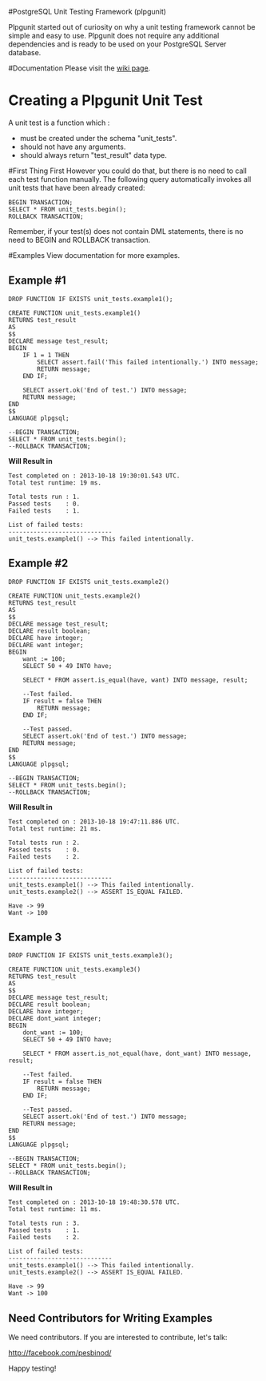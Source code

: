 #PostgreSQL Unit Testing Framework (plpgunit)

Plpgunit started out of curiosity on why a unit testing framework cannot be simple and easy to use. Plpgunit does not require any additional dependencies and is ready to be used on your PostgreSQL Server database.

#Documentation
Please visit the <a href="https://github.com/mixerp/plpgunit/wiki" title= "Plpgsql documentation">wiki page</a>.

# Creating a Plpgunit Unit Test 

A unit test is a function which : 

* must be created under the schema "unit_tests".
* should not have any arguments.
* should always return "test_result" data type.

#First Thing First
However you could do that,  but there is no need to call each test function manually. The following query automatically invokes all unit tests that have been already created:

	BEGIN TRANSACTION;
	SELECT * FROM unit_tests.begin();
	ROLLBACK TRANSACTION;

Remember, if your test(s) does not contain DML statements, there is no need to BEGIN and ROLLBACK transaction.

#Examples
View documentation for more examples.

## Example #1

	DROP FUNCTION IF EXISTS unit_tests.example1();

	CREATE FUNCTION unit_tests.example1()
	RETURNS test_result
	AS
	$$
	DECLARE message test_result;
	BEGIN
		IF 1 = 1 THEN
			SELECT assert.fail('This failed intentionally.') INTO message;
			RETURN message;
		END IF;

		SELECT assert.ok('End of test.') INTO message;	
		RETURN message;	
	END
	$$
	LANGUAGE plpgsql;

	--BEGIN TRANSACTION;
	SELECT * FROM unit_tests.begin();
	--ROLLBACK TRANSACTION;

**Will Result in**

	Test completed on : 2013-10-18 19:30:01.543 UTC. 
	Total test runtime: 19 ms.

	Total tests run : 1.
	Passed tests    : 0.
	Failed tests    : 1.

	List of failed tests:
	-----------------------------
	unit_tests.example1() --> This failed intentionally.

## Example #2

	DROP FUNCTION IF EXISTS unit_tests.example2()

	CREATE FUNCTION unit_tests.example2()
	RETURNS test_result
	AS
	$$
	DECLARE message test_result;
	DECLARE result boolean;
	DECLARE have integer;
	DECLARE want integer;
	BEGIN
		want := 100;
		SELECT 50 + 49 INTO have;

		SELECT * FROM assert.is_equal(have, want) INTO message, result;

		--Test failed.
		IF result = false THEN
			RETURN message;
		END IF;
		
		--Test passed.
		SELECT assert.ok('End of test.') INTO message;	
		RETURN message;	
	END
	$$
	LANGUAGE plpgsql;

	--BEGIN TRANSACTION;
	SELECT * FROM unit_tests.begin();
	--ROLLBACK TRANSACTION;

**Will Result in**

	Test completed on : 2013-10-18 19:47:11.886 UTC. 
	Total test runtime: 21 ms.

	Total tests run : 2.
	Passed tests    : 0.
	Failed tests    : 2.

	List of failed tests:
	-----------------------------
	unit_tests.example1() --> This failed intentionally.
	unit_tests.example2() --> ASSERT IS_EQUAL FAILED.

	Have -> 99
	Want -> 100

## Example 3

	DROP FUNCTION IF EXISTS unit_tests.example3();

	CREATE FUNCTION unit_tests.example3()
	RETURNS test_result
	AS
	$$
	DECLARE message test_result;
	DECLARE result boolean;
	DECLARE have integer;
	DECLARE dont_want integer;
	BEGIN
		dont_want := 100;
		SELECT 50 + 49 INTO have;

		SELECT * FROM assert.is_not_equal(have, dont_want) INTO message, result;

		--Test failed.
		IF result = false THEN
			RETURN message;
		END IF;
		
		--Test passed.
		SELECT assert.ok('End of test.') INTO message;	
		RETURN message;	
	END
	$$
	LANGUAGE plpgsql;

	--BEGIN TRANSACTION;
	SELECT * FROM unit_tests.begin();
	--ROLLBACK TRANSACTION;

**Will Result in**

	Test completed on : 2013-10-18 19:48:30.578 UTC. 
	Total test runtime: 11 ms.

	Total tests run : 3.
	Passed tests    : 1.
	Failed tests    : 2.

	List of failed tests:
	-----------------------------
	unit_tests.example1() --> This failed intentionally.
	unit_tests.example2() --> ASSERT IS_EQUAL FAILED.

	Have -> 99
	Want -> 100


## Need Contributors for Writing Examples
We need contributors. If you are interested to contribute, let's talk:

<a href="http://facebook.com/pesbinod/">http://facebook.com/pesbinod/</a>


Happy testing!

